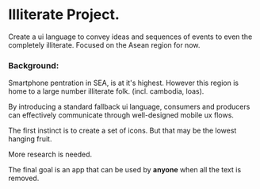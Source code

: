 # Illiterate Project. 

Create a ui language to convey ideas and sequences of events to even the completely illiterate. Focused on the Asean region for now. 


### Background:

Smartphone pentration in SEA, is at it's highest. However this region is home to a large number illiterate folk. (incl. cambodia, loas). 

By introducing a standard fallback ui language, consumers and producers can effectively communicate through well-designed
mobile ux flows. 

The first instinct is to create a set of icons. But that may be the lowest hanging fruit. 

More research is needed. 

The final goal is an app that can be used by **anyone** when all the text is removed. 
